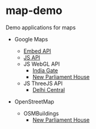 # map-demo
Demo applications for maps

- Google Maps
	-  [Embed API](google-embed/index.html)
	-  [JS API](google-js/index.html)
	-  JS WebGL API
		- [India Gate](google-js-webgl/index.html)
		- [New Parliament House](google-js-webgl/index.html#newph)
	-  JS ThreeJS API
		- [Delhi Central](google-js-three/index.html)

- OpenStreetMap 
	- OSMBuildings
		- [New Parliament House](osm-osmbuildings/index.html)